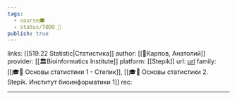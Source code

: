 ```yaml
---
tags:
  - course🎓
  - status/TODO_🌱
publish: true
---
```

links: [[519.22 Statistic|Статистика]]
author:  [[👤Карпов, Анатолий]]
provider: [[🏛Bioinformatics Institute]]
platform: [[Stepik]]
url: [url](https://stepik.org/course/2152/syllabus)
family: [[🎓🌳 Основы статистики 1 - Степик]], [[🎓🍂 Основы статистики 2. Stepik. Институт биоинформатики 1]]
rec:

---